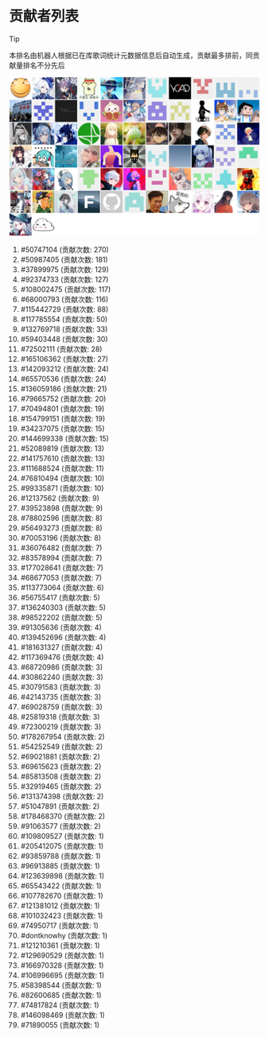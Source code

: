 # 贡献者列表

> [!TIP]
> 本排名由机器人根据已在库歌词统计元数据信息后自动生成，贡献最多排前，同贡献量排名不分先后

![贡献者头像画廊](./CONTRIBUTORS.svg)

1. #50747104 (贡献次数: 270)
2. #50987405 (贡献次数: 181)
3. #37899975 (贡献次数: 129)
4. #92374733 (贡献次数: 127)
5. #108002475 (贡献次数: 117)
6. #68000793 (贡献次数: 116)
7. #115442729 (贡献次数: 88)
8. #117785554 (贡献次数: 50)
9. #132769718 (贡献次数: 33)
10. #59403448 (贡献次数: 30)
11. #72502111 (贡献次数: 28)
12. #165106362 (贡献次数: 27)
13. #142093212 (贡献次数: 24)
14. #65570536 (贡献次数: 24)
15. #136059186 (贡献次数: 21)
16. #79665752 (贡献次数: 20)
17. #70494801 (贡献次数: 19)
18. #154799151 (贡献次数: 19)
19. #34237075 (贡献次数: 15)
20. #144699338 (贡献次数: 15)
21. #52089819 (贡献次数: 13)
22. #141757610 (贡献次数: 13)
23. #111688524 (贡献次数: 11)
24. #76810494 (贡献次数: 10)
25. #99335871 (贡献次数: 10)
26. #12137562 (贡献次数: 9)
27. #39523898 (贡献次数: 9)
28. #78802596 (贡献次数: 8)
29. #56493273 (贡献次数: 8)
30. #70053196 (贡献次数: 8)
31. #36076482 (贡献次数: 7)
32. #83578994 (贡献次数: 7)
33. #177028641 (贡献次数: 7)
34. #68677053 (贡献次数: 7)
35. #113773064 (贡献次数: 6)
36. #56755417 (贡献次数: 5)
37. #136240303 (贡献次数: 5)
38. #98522202 (贡献次数: 5)
39. #91305636 (贡献次数: 4)
40. #139452696 (贡献次数: 4)
41. #181631327 (贡献次数: 4)
42. #117369476 (贡献次数: 4)
43. #68720986 (贡献次数: 3)
44. #30862240 (贡献次数: 3)
45. #30791583 (贡献次数: 3)
46. #42143735 (贡献次数: 3)
47. #69028759 (贡献次数: 3)
48. #25819318 (贡献次数: 3)
49. #72300219 (贡献次数: 3)
50. #178267954 (贡献次数: 2)
51. #54252549 (贡献次数: 2)
52. #69021881 (贡献次数: 2)
53. #69615623 (贡献次数: 2)
54. #85813508 (贡献次数: 2)
55. #32919465 (贡献次数: 2)
56. #131374398 (贡献次数: 2)
57. #51047891 (贡献次数: 2)
58. #178468370 (贡献次数: 2)
59. #91063577 (贡献次数: 2)
60. #109809527 (贡献次数: 1)
61. #205412075 (贡献次数: 1)
62. #93859788 (贡献次数: 1)
63. #96913885 (贡献次数: 1)
64. #123639898 (贡献次数: 1)
65. #65543422 (贡献次数: 1)
66. #107782670 (贡献次数: 1)
67. #121381012 (贡献次数: 1)
68. #101032423 (贡献次数: 1)
69. #74950717 (贡献次数: 1)
70. #dontknowhy (贡献次数: 1)
71. #121210361 (贡献次数: 1)
72. #129690529 (贡献次数: 1)
73. #166970328 (贡献次数: 1)
74. #106996695 (贡献次数: 1)
75. #58398544 (贡献次数: 1)
76. #82600685 (贡献次数: 1)
77. #74817824 (贡献次数: 1)
78. #146098469 (贡献次数: 1)
79. #71890055 (贡献次数: 1)
